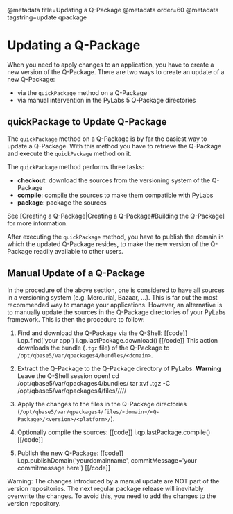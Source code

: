 @metadata title=Updating a Q-Package
@metadata order=60
@metadata tagstring=update qpackage


# Updating a Q-Package

When you need to apply changes to an application, you have to create a new version of the Q-Package.
There are two ways to create an update of a new Q-Package:

* via the `quickPackage` method on a Q-Package
* via manual intervention in the PyLabs 5 Q-Package directories


## quickPackage to Update Q-Package

The `quickPackage` method on a Q-Package is by far the easiest way to update a Q-Package. With this method you have to retrieve the Q-Package and execute the `quickPackage` method on it.

The `quickPackage` method performs three tasks:

* **checkout**: download the sources from the versioning system of the Q-Package
* **compile**: compile the sources to make them compatible with PyLabs
* **package**: package the sources

See [Creating a Q-Package|Creating a Q-Package#Building the Q-Package] for more information.

After executing the `quickPackage` method, you have to publish the domain in which the updated Q-Package resides, to make the new version of the Q-Package readily available to other users.


## Manual Update of a Q-Package
In the procedure of the above section, one is considered to have all sources in a versioning system (e.g. Mercurial, Bazaar, ...). This is far out the most recommended way to manage your applications.
However, an alternative is to manually update the sources in the Q-Package directories of your PyLabs framework. This is then the procedure to follow:

1. Find and download the Q-Package via the Q-Shell:
[[code]]
i.qp.find('your app')
i.qp.lastPackage.download()
[[/code]]
This action downloads the bundle (`.tgz` file) of the Q-Package to `/opt/qbase5/var/qpackages4/bundles/<domain>`.
2. Extract the Q-Package to the Q-Package directory of PyLabs: 
**Warning** Leave the Q-Shell session open!
    cd /opt/qbase5/var/qpackages4/bundles/<domain>
    tar xvf <packagename>.tgz -C /opt/qbase5/var/qpackages4/files/<domain>/<Q-Package>/<version>/<platform>/

3. Apply the changes to the files in the Q-Package directories (`/opt/qbase5/var/qpackages4/files/<domain>/<Q-Package>/<version>/<platform>/`).
4. Optionally compile the sources:
[[code]]
i.qp.lastPackage.compile()
[[/code]]

5. Publish the new Q-Package:
[[code]]
i.qp.publishDomain('yourdomainname', commitMessage='your commitmessage here')
[[/code]]

Warning: The changes introduced by a manual update are NOT part of the version repositories.  The next regular package release will inevitably overwrite the changes.  To avoid this, you need to add the changes to the version repository.
